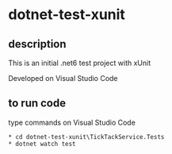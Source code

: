 # dotnet-test-xunit

## description
This is an initial .net6 test project with xUnit

Developed on Visual Studio Code

## to run code
type commands on Visual Studio Code

    * cd dotnet-test-xunit\TickTackService.Tests
    * dotnet watch test



